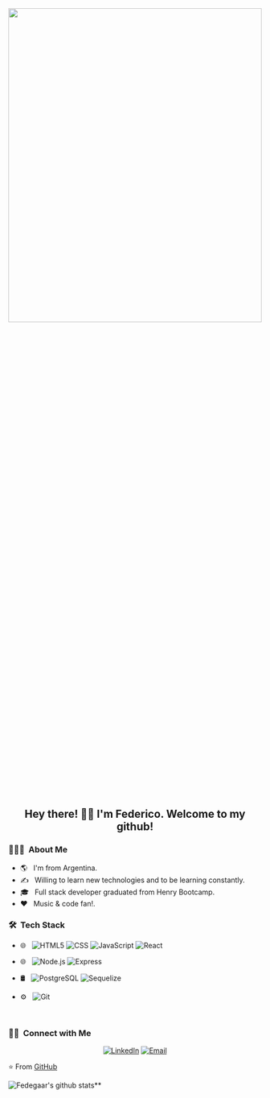 <img width="100%" height="40%" src="https://media-exp1.licdn.com/dms/image/C4D16AQF0DlXBXLchbg/profile-displaybackgroundimage-shrink_350_1400/0/1649423080646?e=1661385600&v=beta&t=z8tX2mIBvCJPDHCIpHPgoI208m87rGRjCdvUkU5amds" />

<h2 align="center"> Hey there! 🙋‍♂️ I'm Federico. Welcome to my github! </h2>


<h3> 👨🏻‍💻 &nbsp;About Me </h3>

- 🌎 &nbsp; I'm from Argentina.
- ✍️ &nbsp; Willing to learn new technologies and to be learning constantly.
- 🎓 &nbsp; Full stack developer graduated from Henry Bootcamp.
- :heart: &nbsp; Music & code fan!.

<h3> 🛠 &nbsp;Tech Stack</h3>

- 🌐 &nbsp; 
  ![HTML5](https://img.shields.io/badge/-HTML5-333333?style=flat&logo=HTML5)
  ![CSS](https://img.shields.io/badge/-CSS-333333?style=flat&logo=CSS3&logoColor=1572B6)
  ![JavaScript](https://img.shields.io/badge/-JavaScript-333333?style=flat&logo=javascript)
  ![React](https://img.shields.io/badge/-React-333333?style=flat&logo=react)
  
 - 🌐 &nbsp;
  ![Node.js](https://img.shields.io/badge/-Node.js-333333?style=flat&logo=node.js)
  ![Express](https://img.shields.io/badge/-Express-333333?style=flat&logo=Express)
  
- 🛢 &nbsp;
  ![PostgreSQL](https://img.shields.io/badge/-PostgreSQL-333333?style=flat&logo=PostgreSQL)
  ![Sequelize](https://img.shields.io/badge/-Sequelize-333333?style=flat&logo=Sequelize)
- ⚙️ &nbsp;
  ![Git](https://img.shields.io/badge/-Git-333333?style=flat&logo=git)

<br/>


<h3> 🤝🏻 &nbsp;Connect with Me </h3>

<p align="center">
<a href="https://www.linkedin.com/in/gaarfede/"><img alt="LinkedIn" src="https://img.shields.io/badge/LinkedIn-Federico%20Garcia%20-blue?style=flat-square&logo=linkedin"></a>
<a href="mailto:fedegaar@gmail.com"><img alt="Email" src="https://img.shields.io/badge/Email-fedegaar@gmail.com-blue?style=flat-square&logo=gmail"></a>
</p>

⭐️ From [GitHub](https://github.com/gaarfede)

![Fedegaar's github stats](https://github-readme-stats.vercel.app/api?username=Fedegaar&show_icons=true)**
